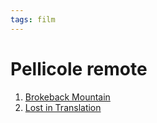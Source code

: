 ```yaml
---
tags: film
---
```

# Pellicole remote

1. [Brokeback Mountain](https://www.imdb.com/title/tt0388795/)
2. [Lost in Translation](https://www.imdb.com/title/tt0335266/)